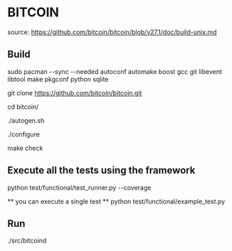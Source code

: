 # BITCOIN

source: https://github.com/bitcoin/bitcoin/blob/v27.1/doc/build-unix.md

## Build

  sudo pacman --sync --needed autoconf automake boost gcc git libevent libtool make pkgconf python sqlite
  
  git clone https://github.com/bitcoin/bitcoin.git
  
  cd bitcoin/
  
  ./autogen.sh
  
  ./configure
  
  make check

## Execute all the tests using the framework

  python test/functional/test_runner.py --coverage

  ** you can execute a single test **
  python test/functional/example_test.py

## Run

  ./src/bitcoind
